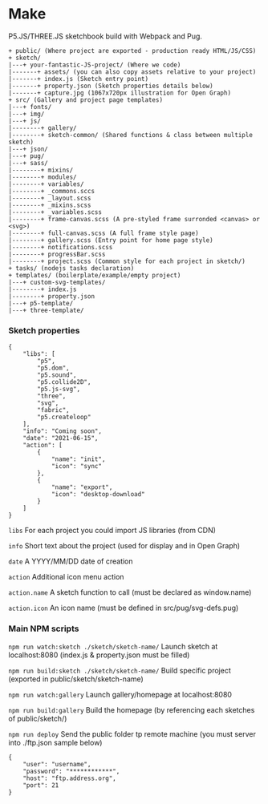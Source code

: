 # Make

P5.JS/THREE.JS sketchbook build with Webpack and Pug.


```
+ public/ (Where project are exported - production ready HTML/JS/CSS)
+ sketch/ 
|---+ your-fantastic-JS-project/ (Where we code)
|-------+ assets/ (you can also copy assets relative to your project)
|-------+ index.js (Sketch entry point)
|-------+ property.json (Sketch properties details below) 
|-------+ capture.jpg (1067x720px illustration for Open Graph) 
+ src/ (Gallery and project page templates)
|---+ fonts/
|---+ img/
|---+ js/
|--------+ gallery/
|--------+ sketch-common/ (Shared functions & class between multiple sketch)
|---+ json/
|---+ pug/
|---+ sass/
|--------+ mixins/
|--------+ modules/
|--------+ variables/
|--------+ _commons.sccs
|--------+ _layout.scss
|--------+ _mixins.scss
|--------+ _variables.scss
|--------+ frame-canvas.scss (A pre-styled frame surronded <canvas> or <svg>)
|--------+ full-canvas.scss (A full frame style page)
|--------+ gallery.scss (Entry point for home page style)
|--------+ notifications.scss
|--------+ progressBar.scss
|--------+ project.scss (Common style for each project in sketch/)
+ tasks/ (nodejs tasks declaration)
+ templates/ (boilerplate/example/empty project)
|---+ custom-svg-templates/
|--------+ index.js
|--------+ property.json
|---+ p5-template/
|---+ three-template/
```



### Sketch properties
```
{
    "libs": [
        "p5", 
        "p5.dom", 
        "p5.sound", 
        "p5.collide2D", 
        "p5.js-svg", 
        "three", 
        "svg", 
        "fabric", 
        "p5.createloop"
    ],
    "info": "Coming soon",
    "date": "2021-06-15",
    "action": [
        {
            "name": "init",
            "icon": "sync"
        },
        {
            "name": "export",
            "icon": "desktop-download"
        }
    ]
}
```


```libs``` For each project you could import JS libraries (from CDN)

```info``` Short text about the project (used for display and in Open Graph)

```date``` A YYYY/MM/DD date of creation

```action``` Additional icon menu action

```action.name``` A sketch function to call (must be declared as window.name)

```action.icon``` An icon name (must be defined in src/pug/svg-defs.pug)



### Main NPM scripts



```npm run watch:sketch ./sketch/sketch-name/``` Launch sketch at localhost:8080 (index.js & property.json must be filled)

```npm run build:sketch ./sketch/sketch-name/``` Build specific project (exported in public/sketch/sketch-name)

```npm run watch:gallery``` Launch gallery/homepage at localhost:8080 

```npm run build:gallery``` Build the homepage (by referencing each sketches of public/sketch/)

```npm run deploy``` Send the public folder tp remote machine (you must server into ./ftp.json sample below)

```
{
    "user": "username",
    "password": "************",
    "host": "ftp.address.org",
    "port": 21
}
```

